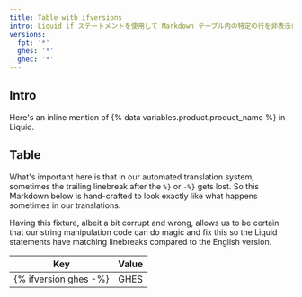 ```yaml
---
title: Table with ifversions
intro: Liquid if ステートメントを使用して Markdown テーブル内の特定の行を非表示にするページを示します。
versions:
  fpt: '*'
  ghes: '*'
  ghec: '*'
---
```


## Intro

Here's an inline mention of {% data variables.product.product_name %} in Liquid.

## Table

What's important here is that in our automated translation system,
sometimes the trailing linebreak after the `%}` or `-%}` gets lost.
So this Markdown below is hand-crafted to look exactly like what happens
sometimes in our translations.

Having this fixture, albeit a bit corrupt and wrong, allows us to be
certain that our string manipulation code can do magic and fix this
so the Liquid statements have matching linebreaks compared to the English
version.

| Key | Value |
|---|---|
{% ifversion ghes -%} | GHES | Present | {%- endif -%} {%- ifversion not ghes -%} | GHES | Not | {% endif %}
